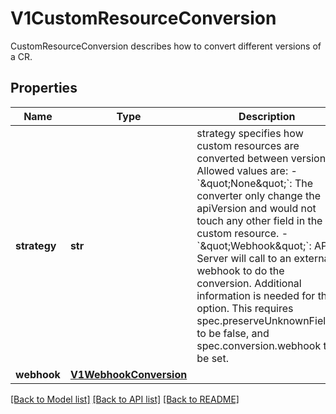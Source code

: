 # V1CustomResourceConversion

CustomResourceConversion describes how to convert different versions of a CR.
## Properties
Name | Type | Description | Notes
------------ | ------------- | ------------- | -------------
**strategy** | **str** | strategy specifies how custom resources are converted between versions. Allowed values are: - &#x60;\&quot;None\&quot;&#x60;: The converter only change the apiVersion and would not touch any other field in the custom resource. - &#x60;\&quot;Webhook\&quot;&#x60;: API Server will call to an external webhook to do the conversion. Additional information   is needed for this option. This requires spec.preserveUnknownFields to be false, and spec.conversion.webhook to be set. | 
**webhook** | [**V1WebhookConversion**](V1WebhookConversion.md) |  | [optional] 

[[Back to Model list]](../README.md#documentation-for-models) [[Back to API list]](../README.md#documentation-for-api-endpoints) [[Back to README]](../README.md)


